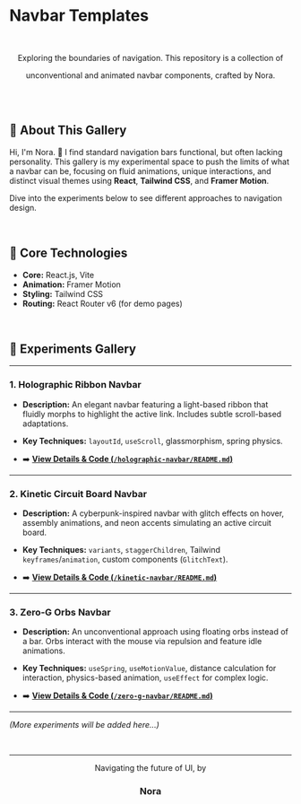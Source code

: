# Navbar Templates

<br>

<div align="center">
  <p>Exploring the boundaries of navigation. This repository is a collection of </p>
  <p>unconventional and animated navbar components, crafted by Nora.</p>

  <br>
  </div>

<br>

## 🎨 About This Gallery

Hi, I'm Nora. 👋 I find standard navigation bars functional, but often lacking personality. This gallery is my experimental space to push the limits of what a navbar can be, focusing on fluid animations, unique interactions, and distinct visual themes using **React**, **Tailwind CSS**, and **Framer Motion**.

Dive into the experiments below to see different approaches to navigation design.

<br>

## 🚀 Core Technologies

* **Core:** React.js, Vite
* **Animation:** Framer Motion
* **Styling:** Tailwind CSS
* **Routing:** React Router v6 (for demo pages)

<br>

## 🧪 Experiments Gallery

---

### 1. Holographic Ribbon Navbar

* **Description:** An elegant navbar featuring a light-based ribbon that fluidly morphs to highlight the active link. Includes subtle scroll-based adaptations.
* **Key Techniques:** `layoutId`, `useScroll`, glassmorphism, spring physics.



* ➡️ **[View Details & Code (`/holographic-navbar/README.md`)](./holographic-navbar/README.md)** 

---

### 2. Kinetic Circuit Board Navbar

* **Description:** A cyberpunk-inspired navbar with glitch effects on hover, assembly animations, and neon accents simulating an active circuit board.
* **Key Techniques:** `variants`, `staggerChildren`, Tailwind `keyframes`/`animation`, custom components (`GlitchText`).


* ➡️ **[View Details & Code (`/kinetic-navbar/README.md`)](./kinetic-navbar/README.md)** 
---

### 3. Zero-G Orbs Navbar

* **Description:** An unconventional approach using floating orbs instead of a bar. Orbs interact with the mouse via repulsion and feature idle animations.
* **Key Techniques:** `useSpring`, `useMotionValue`, distance calculation for interaction, physics-based animation, `useEffect` for complex logic.


* ➡️ **[View Details & Code (`/zero-g-navbar/README.md`)](./zero-g-navbar/README.md)** 

---

*(More experiments will be added here...)*

<br>


---

<div align="center">
  <p>Navigating the future of UI, by</p>
  <h3>Nora</h3>
</div>
